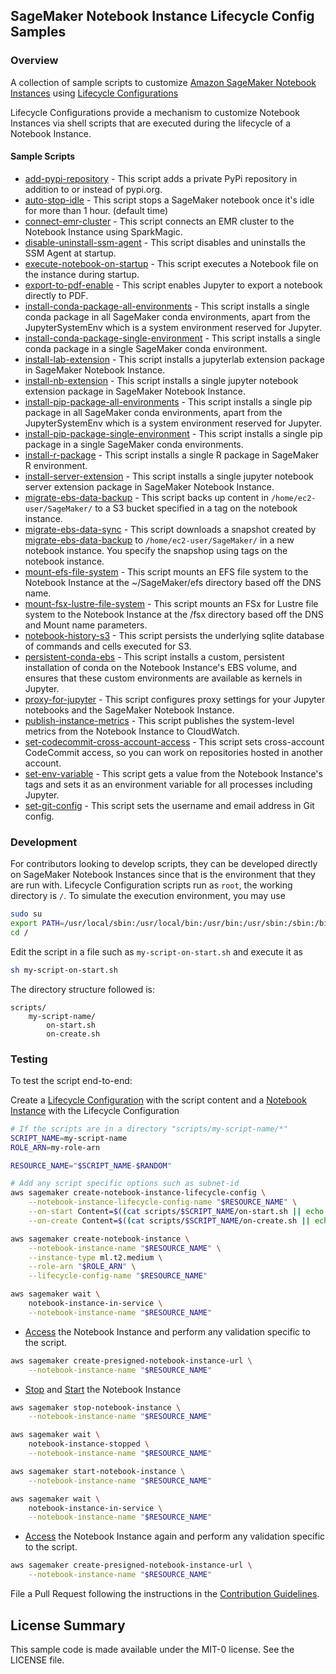 ## SageMaker Notebook Instance Lifecycle Config Samples

### Overview

A collection of sample scripts to customize [Amazon SageMaker Notebook Instances](https://docs.aws.amazon.com/sagemaker/latest/dg/nbi.html) using [Lifecycle Configurations](https://docs.aws.amazon.com/sagemaker/latest/dg/notebook-lifecycle-config.html)

Lifecycle Configurations provide a mechanism to customize Notebook Instances via shell scripts that are executed during the lifecycle of a Notebook Instance.

#### Sample Scripts

* [add-pypi-repository](scripts/add-pypi-repository) - This script adds a private PyPi repository in addition to or instead of pypi.org.
* [auto-stop-idle](scripts/auto-stop-idle) - This script stops a SageMaker notebook once it's idle for more than 1 hour. (default time)
* [connect-emr-cluster](scripts/connect-emr-cluster) - This script connects an EMR cluster to the Notebook Instance using SparkMagic.
* [disable-uninstall-ssm-agent](scripts/disable-uninstall-ssm-agent) - This script disables and uninstalls the SSM Agent at startup.
* [execute-notebook-on-startup](scripts/execute-notebook-on-startup) - This script executes a Notebook file on the instance during startup.
* [export-to-pdf-enable](scripts/export-to-pdf-enable) - This script enables Jupyter to export a notebook directly to PDF.
* [install-conda-package-all-environments](scripts/install-conda-package-all-environments) - This script installs a single conda package in all SageMaker conda environments, apart from the JupyterSystemEnv which is a system environment reserved for Jupyter.
* [install-conda-package-single-environment](scripts/install-conda-package-single-environment) - This script installs a single conda package in a single SageMaker conda environment.
* [install-lab-extension](scripts/install-lab-extension) - This script installs a jupyterlab extension package in SageMaker Notebook Instance.
* [install-nb-extension](scripts/install-nb-extension) - This script installs a single jupyter notebook extension package in SageMaker Notebook Instance.
* [install-pip-package-all-environments](scripts/install-pip-package-all-environments) - This script installs a single pip package in all SageMaker conda environments, apart from the JupyterSystemEnv which is a system environment reserved for Jupyter.
* [install-pip-package-single-environment](scripts/install-pip-package-single-environment) - This script installs a single pip package in a single SageMaker conda environments.
* [install-r-package](scripts/install-r-package) - This script installs a single R package in SageMaker R environment.
* [install-server-extension](scripts/install-server-extension) - This script installs a single jupyter notebook server extension package in SageMaker Notebook Instance.
* [migrate-ebs-data-backup](scripts/migrate-ebs-data-backup) - This script backs up content in `/home/ec2-user/SageMaker/` to a S3 bucket specified in a tag on the notebook instance.
* [migrate-ebs-data-sync](scripts/migrate-ebs-data-sync) - This script downloads a snapshot created by [migrate-ebs-data-backup](scripts/migrate-ebs-data-backup) to `/home/ec2-user/SageMaker/` in a new notebook instance. You specify the snapshop using tags on the notebook instance.
* [mount-efs-file-system](scripts/mount-efs-file-system) - This script mounts an EFS file system to the Notebook Instance at the ~/SageMaker/efs directory based off the DNS name.
* [mount-fsx-lustre-file-system](scripts/mount-fsx-lustre-file-system) - This script mounts an FSx for Lustre file system to the Notebook Instance at the /fsx directory based off the DNS and Mount name parameters.
* [notebook-history-s3](scripts/notebook-history-s3) - This script persists the underlying sqlite database of commands and cells executed for S3.
* [persistent-conda-ebs](scripts/persistent-conda-ebs) - This script installs a custom, persistent installation of conda on the Notebook Instance's EBS volume, and ensures that these custom environments are available as kernels in Jupyter.
* [proxy-for-jupyter](scripts/proxy-for-jupyter) - This script configures proxy settings for your Jupyter notebooks and the SageMaker Notebook Instance.
* [publish-instance-metrics](scripts/publish-instance-metrics) - This script publishes the system-level metrics from the Notebook Instance to CloudWatch.
* [set-codecommit-cross-account-access](scripts/set-codecommit-cross-account-access) - This script sets cross-account CodeCommit access, so you can work on repositories hosted in another account.
* [set-env-variable](scripts/set-env-variable) - This script gets a value from the Notebook Instance's tags and sets it as an environment variable for all processes including Jupyter.
* [set-git-config](scripts/set-git-config) - This script sets the username and email address in Git config.

### Development

For contributors looking to develop scripts, they can be developed directly on SageMaker Notebook Instances since that is the environment that they are run with. Lifecycle Configuration scripts run as `root`, the working directory is `/`.  To simulate the execution environment, you may use

```bash
sudo su
export PATH=/usr/local/sbin:/usr/local/bin:/usr/bin:/usr/sbin:/sbin:/bin
cd /
```

Edit the script in a file such as `my-script-on-start.sh` and execute it as

```bash
sh my-script-on-start.sh
```

The directory structure followed is:

```
scripts/
    my-script-name/
        on-start.sh
        on-create.sh
```

### Testing

To test the script end-to-end:

Create a [Lifecycle Configuration](https://docs.aws.amazon.com/sagemaker/latest/dg/API_CreateNotebookInstanceLifecycleConfig.html) with the script content and
a [Notebook Instance](https://docs.aws.amazon.com/sagemaker/latest/dg/API_CreateNotebookInstance.html) with the Lifecycle Configuration

```bash
# If the scripts are in a directory "scripts/my-script-name/*"
SCRIPT_NAME=my-script-name
ROLE_ARN=my-role-arn

RESOURCE_NAME="$SCRIPT_NAME-$RANDOM"

# Add any script specific options such as subnet-id
aws sagemaker create-notebook-instance-lifecycle-config \
    --notebook-instance-lifecycle-config-name "$RESOURCE_NAME" \
    --on-start Content=$((cat scripts/$SCRIPT_NAME/on-start.sh || echo "")| base64) \
    --on-create Content=$((cat scripts/$SCRIPT_NAME/on-create.sh || echo "")| base64)

aws sagemaker create-notebook-instance \
    --notebook-instance-name "$RESOURCE_NAME" \
    --instance-type ml.t2.medium \
    --role-arn "$ROLE_ARN" \
    --lifecycle-config-name "$RESOURCE_NAME"

aws sagemaker wait \
    notebook-instance-in-service \
    --notebook-instance-name "$RESOURCE_NAME"
```

* [Access](https://docs.aws.amazon.com/sagemaker/latest/dg/API_CreatePresignedNotebookInstanceUrl.html) the Notebook Instance and perform any validation specific to the script.

```bash
aws sagemaker create-presigned-notebook-instance-url \
    --notebook-instance-name "$RESOURCE_NAME"
```

* [Stop](https://docs.aws.amazon.com/sagemaker/latest/dg/API_StopNotebookInstance.html) and [Start](https://docs.aws.amazon.com/sagemaker/latest/dg/API_StartNotebookInstance.html) the Notebook Instance

```bash
aws sagemaker stop-notebook-instance \
    --notebook-instance-name "$RESOURCE_NAME"

aws sagemaker wait \
    notebook-instance-stopped \
    --notebook-instance-name "$RESOURCE_NAME"

aws sagemaker start-notebook-instance \
    --notebook-instance-name "$RESOURCE_NAME"

aws sagemaker wait \
    notebook-instance-in-service \
    --notebook-instance-name "$RESOURCE_NAME"
```

* [Access](https://docs.aws.amazon.com/sagemaker/latest/dg/API_CreatePresignedNotebookInstanceUrl.html) the Notebook Instance again and perform any validation specific to the script.

```bash
aws sagemaker create-presigned-notebook-instance-url \
    --notebook-instance-name "$RESOURCE_NAME"
```

File a Pull Request following the instructions in the [Contribution Guidelines](CONTRIBUTING.md).

## License Summary

This sample code is made available under the MIT-0 license. See the LICENSE file.
